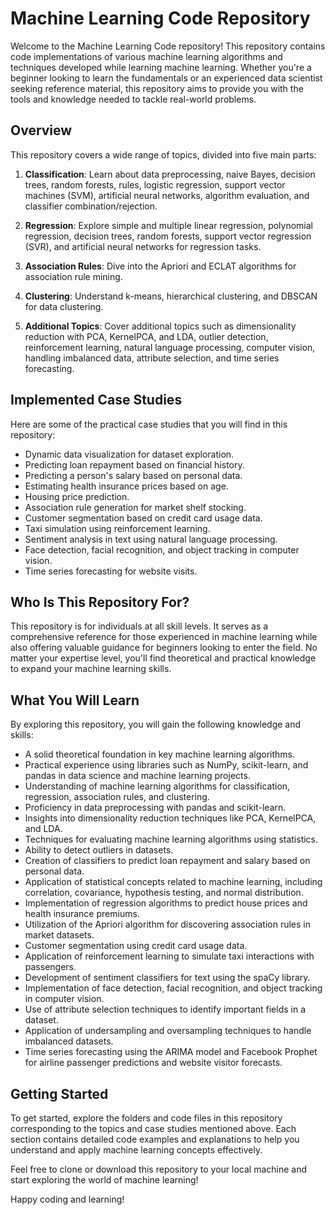 # Machine Learning Code Repository

Welcome to the Machine Learning Code repository! This repository contains code implementations of various machine learning algorithms and techniques developed while learning machine learning. Whether you're a beginner looking to learn the fundamentals or an experienced data scientist seeking reference material, this repository aims to provide you with the tools and knowledge needed to tackle real-world problems.

## Overview

This repository covers a wide range of topics, divided into five main parts:

1. **Classification**: Learn about data preprocessing, naive Bayes, decision trees, random forests, rules, logistic regression, support vector machines (SVM), artificial neural networks, algorithm evaluation, and classifier combination/rejection.

2. **Regression**: Explore simple and multiple linear regression, polynomial regression, decision trees, random forests, support vector regression (SVR), and artificial neural networks for regression tasks.

3. **Association Rules**: Dive into the Apriori and ECLAT algorithms for association rule mining.

4. **Clustering**: Understand k-means, hierarchical clustering, and DBSCAN for data clustering.

5. **Additional Topics**: Cover additional topics such as dimensionality reduction with PCA, KernelPCA, and LDA, outlier detection, reinforcement learning, natural language processing, computer vision, handling imbalanced data, attribute selection, and time series forecasting.

## Implemented Case Studies

Here are some of the practical case studies that you will find in this repository:

- Dynamic data visualization for dataset exploration.
- Predicting loan repayment based on financial history.
- Predicting a person's salary based on personal data.
- Estimating health insurance prices based on age.
- Housing price prediction.
- Association rule generation for market shelf stocking.
- Customer segmentation based on credit card usage data.
- Taxi simulation using reinforcement learning.
- Sentiment analysis in text using natural language processing.
- Face detection, facial recognition, and object tracking in computer vision.
- Time series forecasting for website visits.

## Who Is This Repository For?

This repository is for individuals at all skill levels. It serves as a comprehensive reference for those experienced in machine learning while also offering valuable guidance for beginners looking to enter the field. No matter your expertise level, you'll find theoretical and practical knowledge to expand your machine learning skills.

## What You Will Learn

By exploring this repository, you will gain the following knowledge and skills:

- A solid theoretical foundation in key machine learning algorithms.
- Practical experience using libraries such as NumPy, scikit-learn, and pandas in data science and machine learning projects.
- Understanding of machine learning algorithms for classification, regression, association rules, and clustering.
- Proficiency in data preprocessing with pandas and scikit-learn.
- Insights into dimensionality reduction techniques like PCA, KernelPCA, and LDA.
- Techniques for evaluating machine learning algorithms using statistics.
- Ability to detect outliers in datasets.
- Creation of classifiers to predict loan repayment and salary based on personal data.
- Application of statistical concepts related to machine learning, including correlation, covariance, hypothesis testing, and normal distribution.
- Implementation of regression algorithms to predict house prices and health insurance premiums.
- Utilization of the Apriori algorithm for discovering association rules in market datasets.
- Customer segmentation using credit card usage data.
- Application of reinforcement learning to simulate taxi interactions with passengers.
- Development of sentiment classifiers for text using the spaCy library.
- Implementation of face detection, facial recognition, and object tracking in computer vision.
- Use of attribute selection techniques to identify important fields in a dataset.
- Application of undersampling and oversampling techniques to handle imbalanced datasets.
- Time series forecasting using the ARIMA model and Facebook Prophet for airline passenger predictions and website visitor forecasts.

## Getting Started

To get started, explore the folders and code files in this repository corresponding to the topics and case studies mentioned above. Each section contains detailed code examples and explanations to help you understand and apply machine learning concepts effectively.

Feel free to clone or download this repository to your local machine and start exploring the world of machine learning!

Happy coding and learning!
